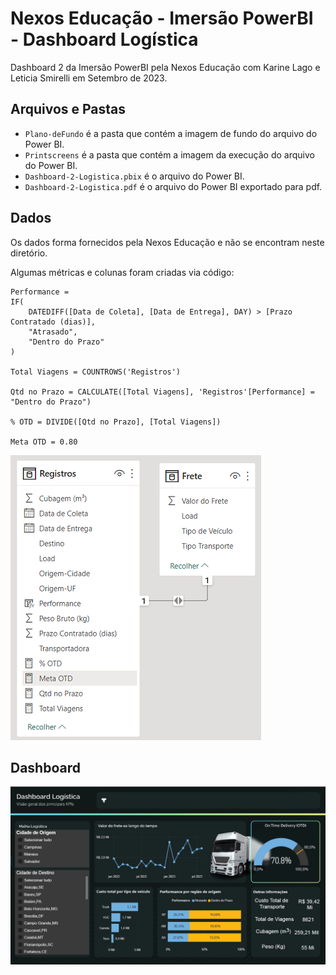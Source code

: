 # Nexos Educação - Imersão PowerBI - Dashboard Logística
Dashboard 2 da Imersão PowerBI pela Nexos Educação com Karine Lago e Leticia Smirelli em Setembro de 2023.


## Arquivos e Pastas
- `Plano-deFundo` é a pasta que contém a imagem de fundo do arquivo do Power BI.
- `Printscreens` é a pasta que contém a imagem da execução do arquivo do Power BI.
- `Dashboard-2-Logistica.pbix` é o arquivo do Power BI.
- `Dashboard-2-Logistica.pdf` é o arquivo do Power BI exportado para pdf.


## Dados
Os dados forma fornecidos pela Nexos Educação e não se encontram neste diretório.

Algumas métricas e colunas foram criadas via código:
```
Performance = 
IF(
    DATEDIFF([Data de Coleta], [Data de Entrega], DAY) > [Prazo Contratado (dias)],
    "Atrasado",
    "Dentro do Prazo"
)

Total Viagens = COUNTROWS('Registros')

Qtd no Prazo = CALCULATE([Total Viagens], 'Registros'[Performance] = "Dentro do Prazo")

% OTD = DIVIDE([Qtd no Prazo], [Total Viagens])

Meta OTD = 0.80
```

![Dados-Logistica](Printscreens/Dados-Logistica.png)


## Dashboard

![Dashboard-2-pagina-1](Printscreens/Dashboard-2-pagina-1.png)

